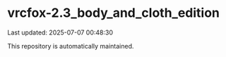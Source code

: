 # vrcfox-2.3_body_and_cloth_edition

Last updated: 2025-07-07 00:48:30

This repository is automatically maintained.
